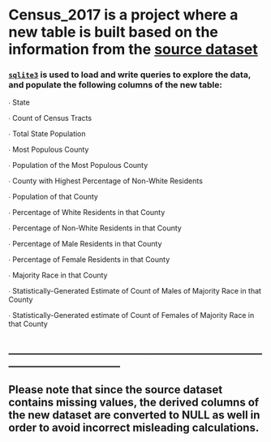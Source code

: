 
# Census_2017 is a project where a new table is built based on the information from the [source dataset](https://www.kaggle.com/muonneutrino/us-census-demographic-data?select=acs2017_census_tract_data.csv)


### [`sqlite3`](https://docs.python.org/3/library/sqlite3.html) is used to load and write queries to explore the data, and populate the following columns of the new table:

∙ State

∙ Count of Census Tracts

∙ Total State Population

∙ Most Populous County

∙ Population of the Most Populous County

∙ County with Highest Percentage of Non-White Residents

∙ Population of that County

∙ Percentage of White Residents in that County

∙ Percentage of Non-White Residents in that County

∙ Percentage of Male Residents in that County

∙ Percentage of Female Residents in that County

∙ Majority Race in that County 

∙ Statistically-Generated Estimate of Count of Males of Majority Race in that County

∙ Statistically-Generated estimate of Count of Females of Majority Race in that County

## ________________________________________________________________________
## Please note that since the source dataset contains missing values, the derived columns of the new dataset are converted to NULL as well in order to avoid incorrect misleading calculations.

